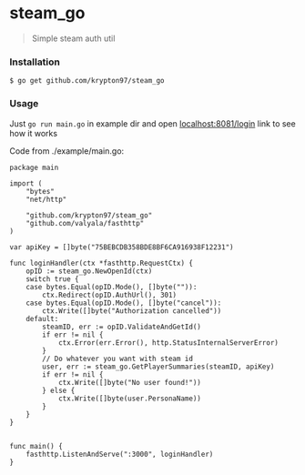 # steam_go
> Simple steam auth util

### Installation
```
$ go get github.com/krypton97/steam_go
```
### Usage
Just <code>go run main.go</code> in example dir and open [localhost:8081/login](http://localhost:8081/login) link to see how it works

Code from ./example/main.go:
```
package main

import (
	"bytes"
	"net/http"

	"github.com/krypton97/steam_go"
	"github.com/valyala/fasthttp"
)

var apiKey = []byte("75BEBCDB358BDE8BF6CA916938F12231")

func loginHandler(ctx *fasthttp.RequestCtx) {
	opID := steam_go.NewOpenId(ctx)
	switch true {
	case bytes.Equal(opID.Mode(), []byte("")):
		ctx.Redirect(opID.AuthUrl(), 301)
	case bytes.Equal(opID.Mode(), []byte("cancel")):
		ctx.Write([]byte("Authorization cancelled"))
	default:
		steamID, err := opID.ValidateAndGetId()
		if err != nil {
			ctx.Error(err.Error(), http.StatusInternalServerError)
		}
		// Do whatever you want with steam id
		user, err := steam_go.GetPlayerSummaries(steamID, apiKey)
		if err != nil {
			ctx.Write([]byte("No user found!"))
		} else {
			ctx.Write([]byte(user.PersonaName))
		}
	}
}


func main() {
	fasthttp.ListenAndServe(":3000", loginHandler)
}

```
